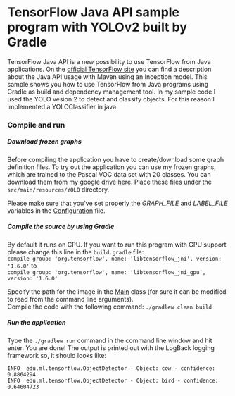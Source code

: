# TensorFlow Java API sample program with YOLOv2 built by Gradle
TensorFlow Java API is a new possibility to use TensorFlow from Java applications. 
On the [official TensorFlow site](https://www.tensorflow.org/install/install_java) you can find a description about the
Java API usage with Maven using an Inception model. This sample shows you how to use TensorFlow from Java programs using Gradle as build and 
dependency management tool. In my sample code I used the YOLO vesion 2 to detect and classify objects. For this reason I 
implemented a YOLOClassifier in java.

### Compile and run

##### Download frozen graphs
Before compiling the application you have to create/download some graph definition files. To try out the application you
can use my frozen graphs, which are trained to the Pascal VOC data set with 20 classes. You can download them from my
google drive [here](https://drive.google.com/open?id=1GfS1Yle7Xari1tRUEi2EDYedFteAOaoN). Place these files under the
`src/main/resources/YOLO` directory.

Please make sure that you've set properly the *GRAPH_FILE* and *LABEL_FILE* variables in the [Configuration](https://github.com/szaza/tensorflow-java-yolo/blob/master/src/main/java/edu/ml/tensorflow/Config.java) file.

##### Compile the source by using Gradle
By default it runs on CPU. If you want to run this program with GPU support please change this line in the `build.gradle` file: <br/>
`compile group: 'org.tensorflow', name: 'libtensorflow_jni', version: '1.6.0'` to <br/> 
`compile group: 'org.tensorflow', name: 'libtensorflow_jni_gpu', version: '1.6.0'`

Specify the path for the image in the [Main](https://github.com/szaza/tensorflow-java-yolo/blob/master/src/main/java/edu/ml/tensorflow/Main.java) class (for sure it can be modified to read from the command line arguments).<br/>
Compile the code with the following command: `./gradlew clean build`

##### Run the application
Type the `./gradlew run` command in the command line window and hit enter. You are done!
The output is printed out with the LogBack logging framework so, it should looks like:

`INFO  edu.ml.tensorflow.ObjectDetector - Object: cow - confidence: 0.8864294` <br/>
`INFO  edu.ml.tensorflow.ObjectDetector - Object: bird - confidence: 0.64604723`
